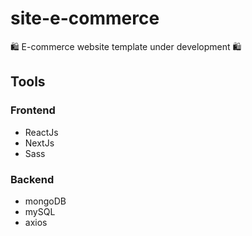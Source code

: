 # site-e-commerce
🛍 E-commerce website template under development 🛍

## Tools

### Frontend

- ReactJs
- NextJs
- Sass

### Backend

- mongoDB
- mySQL
- axios

